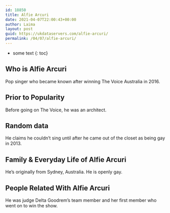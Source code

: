 ```yaml
---
id: 18850
title: Alfie Arcuri
date: 2021-04-07T22:00:43+00:00
author: Laima
layout: post
guid: https://ukdataservers.com/alfie-arcuri/
permalink: /04/07/alfie-arcuri/
---
```


* some text
{: toc}


## Who is Alfie Arcuri
                  
                  
                  
Pop singer who became known after winning The Voice Australia in 2016.
                  
              
            
              
            
                
                
                
## Prior to Popularity
                  
                  
                  
Before going on The Voice, he was an architect.
                  
              
            
              
            
                
                
                
## Random data
                  
                  
                  
He claims he couldn&#8217;t sing until after he came out of the closet as being gay in 2013.
                  
              
            
              
            
                
                
                
## Family & Everyday Life of Alfie Arcuri
                  
                  
                  
He&#8217;s originally from Sydney, Australia. He is openly gay. 
                  
              
            
              
            
                
                
                
## People Related With Alfie Arcuri
                  
                  
                  
He was judge Delta Goodrem&#8217;s team member and her first member who went on to win the show.
                  
              
            
              
            
                
              
            
              
              
            
            
              
            
          
          
          